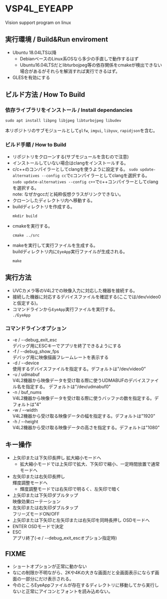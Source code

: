 # VSP4L_EYEAPP

Vision support program on linux

## 実行環境 / Build&Run enviroment

* Ubuntu 18.04LTS以降   
  * DebianベースのLinux系OSなら多少の手直しで動作するはず
  * Ubuntu16.04LTSだとlibturbojpeg等の依存関係をcmakeが検出できない場合があるがそれらを解消すれば実行できるはず。
* GLESを有効にする

## ビルド方法 / How To Build

### 依存ライブラリをインストール / Install dependancies

`sudo apt install libpng libjpeg libturbojpeg libudev`

本リポジトリのサブモジュールとして`glfw`, `imgui`, `libyuv`, `rapidjson`を含む。

### ビルド手順 / How to Build

* リポジトリをクローンする(サブモジュールを含むので注意)
* インストールしていない場合はclangをインストールする。
* c/c++のコンパイラーとしてclangを使うように設定する。
   `sudo update-alternatives --config cc`でcコンパイラーとしてclangを選択する。  
   `sudo update-alternatives --config c++`でc++コンパイラーとしてclangを選択する。  
   note: なぜかgccだと純粋仮想クラスがリンクできない。
* クローンしたディレクトリ内へ移動する。
* buildディレクトリを作成する。
   ```
   mkdir build
   ```
* cmakeを実行する。
   ```
   cmake ../src
   ```
* makeを実行して実行ファイルを生成する。  
   buildディレクトリ内に`EyeApp`実行ファイルが生成される。
   ```
   make
   ```

## 実行方法
  
* UVCカメラ等のV4L2での映像入力に対応した機器を接続する。
* 接続した機器に対応するデバイスファイルを確認する(ここでは/dev/video0と仮定する)。
* コマンドラインから`EyeApp`実行ファイルを実行する。   
   `./EyeApp`

### コマンドラインオプション

* -e / --debug_exit_esc  
   デバッグ用にESCキーでアプリを終了できるようにする
* -f / --debug_show_fps  
   デバッグ用に映像描画フレームレートを表示する
* -d / --device  
   使用するデバイスファイルを指定する。デフォルトは"/dev/video0”
* -u / udmabuf   
   V4L2機器から映像データを受け取る際に使うUDMABUFのデバイスファイル名を指定する。 デフォルトは"/dev/udmabuf0"
* -n / buf_nums  
   V4L2機器から映像データを受け取る際に使うバッファの数を指定する。デフォルトは"4"
* -w / --width   
   V4L2機器から受け取る映像データの幅を指定する。デフォルトは"1920"
* -h / --height   
   V4L2機器から受け取る映像データの高さを指定する。デフォルトは"1080"

## キー操作

* 上矢印または下矢印長押し
  拡大縮小モードへ
  * 拡大縮小モードでは上矢印で拡大、下矢印で縮小、一定時間放置で通常モードへ
* 左矢印または右矢印長押し  
  輝度調整モードへ
  * 輝度調整モードでは右矢印で明るく、左矢印で暗く
* 上矢印または下矢印ダブルタップ  
  映像効果ローテーション
* 左矢印または右矢印ダブルタップ  
  フリーズモードON/OFF
* 上矢印または下矢印と左矢印または右矢印を同時長押し
  OSDモードへ
* ENTER
  OSDモードで決定
* ESC  
  アプリ終了(-e / --debug_exit_escオプション指定時)

## FIXME

* ショートオプションが正常に動かない
* なにの制限か不明ながら、2Kや4Kの大きな画面だと全画面表示にならず画面の一部分にだけ表示される。
* 今のところEyeAppファイルが存在するディレクトリに移動してから実行しないと正常にアイコンとフォントを読み込めない。


